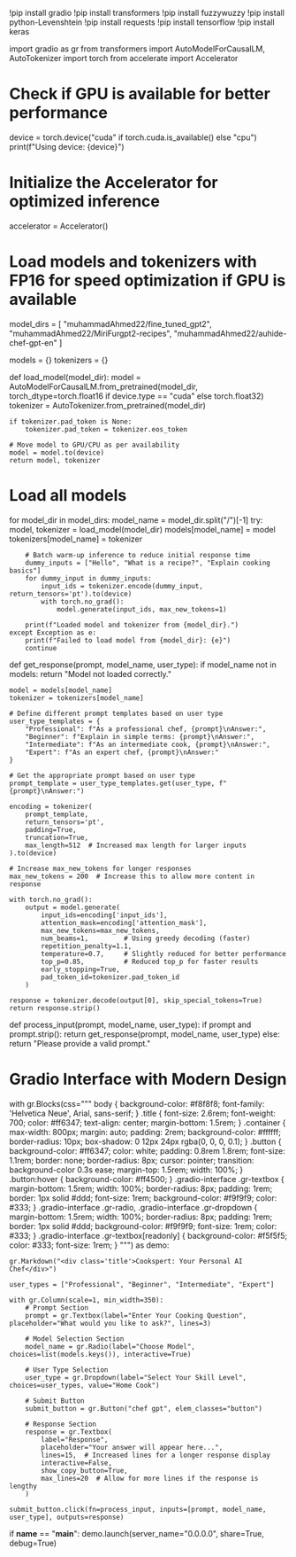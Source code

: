 !pip install gradio
!pip install transformers
!pip install fuzzywuzzy
!pip install python-Levenshtein
!pip install requests
!pip install tensorflow
!pip install keras

import gradio as gr
from transformers import AutoModelForCausalLM, AutoTokenizer
import torch
from accelerate import Accelerator

# Check if GPU is available for better performance
device = torch.device("cuda" if torch.cuda.is_available() else "cpu")
print(f"Using device: {device}")

# Initialize the Accelerator for optimized inference
accelerator = Accelerator()

# Load models and tokenizers with FP16 for speed optimization if GPU is available
model_dirs = [
    "muhammadAhmed22/fine_tuned_gpt2",
    "muhammadAhmed22/MiriFurgpt2-recipes",
    "muhammadAhmed22/auhide-chef-gpt-en"
]

models = {}
tokenizers = {}

def load_model(model_dir):
    model = AutoModelForCausalLM.from_pretrained(model_dir, torch_dtype=torch.float16 if device.type == "cuda" else torch.float32)
    tokenizer = AutoTokenizer.from_pretrained(model_dir)

    if tokenizer.pad_token is None:
        tokenizer.pad_token = tokenizer.eos_token

    # Move model to GPU/CPU as per availability
    model = model.to(device)
    return model, tokenizer

# Load all models
for model_dir in model_dirs:
    model_name = model_dir.split("/")[-1]
    try:
        model, tokenizer = load_model(model_dir)
        models[model_name] = model
        tokenizers[model_name] = tokenizer

        # Batch warm-up inference to reduce initial response time
        dummy_inputs = ["Hello", "What is a recipe?", "Explain cooking basics"]
        for dummy_input in dummy_inputs:
            input_ids = tokenizer.encode(dummy_input, return_tensors='pt').to(device)
            with torch.no_grad():
                model.generate(input_ids, max_new_tokens=1)

        print(f"Loaded model and tokenizer from {model_dir}.")
    except Exception as e:
        print(f"Failed to load model from {model_dir}: {e}")
        continue

def get_response(prompt, model_name, user_type):
    if model_name not in models:
        return "Model not loaded correctly."

    model = models[model_name]
    tokenizer = tokenizers[model_name]

    # Define different prompt templates based on user type
    user_type_templates = {
        "Professional": f"As a professional chef, {prompt}\nAnswer:",
        "Beginner": f"Explain in simple terms: {prompt}\nAnswer:",
        "Intermediate": f"As an intermediate cook, {prompt}\nAnswer:",
        "Expert": f"As an expert chef, {prompt}\nAnswer:"
    }

    # Get the appropriate prompt based on user type
    prompt_template = user_type_templates.get(user_type, f"{prompt}\nAnswer:")

    encoding = tokenizer(
        prompt_template,
        return_tensors='pt',
        padding=True,
        truncation=True,
        max_length=512  # Increased max length for larger inputs
    ).to(device)

    # Increase max_new_tokens for longer responses
    max_new_tokens = 200  # Increase this to allow more content in response

    with torch.no_grad():
        output = model.generate(
            input_ids=encoding['input_ids'],
            attention_mask=encoding['attention_mask'],
            max_new_tokens=max_new_tokens,
            num_beams=1,         # Using greedy decoding (faster)
            repetition_penalty=1.1,
            temperature=0.7,     # Slightly reduced for better performance
            top_p=0.85,          # Reduced top_p for faster results
            early_stopping=True,
            pad_token_id=tokenizer.pad_token_id
        )

    response = tokenizer.decode(output[0], skip_special_tokens=True)
    return response.strip()

def process_input(prompt, model_name, user_type):
    if prompt and prompt.strip():
        return get_response(prompt, model_name, user_type)
    else:
        return "Please provide a valid prompt."

# Gradio Interface with Modern Design
with gr.Blocks(css="""
body {
    background-color: #f8f8f8;
    font-family: 'Helvetica Neue', Arial, sans-serif;
}
.title {
    font-size: 2.6rem;
    font-weight: 700;
    color: #ff6347;
    text-align: center;
    margin-bottom: 1.5rem;
}
.container {
    max-width: 800px;
    margin: auto;
    padding: 2rem;
    background-color: #ffffff;
    border-radius: 10px;
    box-shadow: 0 12px 24px rgba(0, 0, 0, 0.1);
}
.button {
    background-color: #ff6347;
    color: white;
    padding: 0.8rem 1.8rem;
    font-size: 1.1rem;
    border: none;
    border-radius: 8px;
    cursor: pointer;
    transition: background-color 0.3s ease;
    margin-top: 1.5rem;
    width: 100%;
}
.button:hover {
    background-color: #ff4500;
}
.gradio-interface .gr-textbox {
    margin-bottom: 1.5rem;
    width: 100%;
    border-radius: 8px;
    padding: 1rem;
    border: 1px solid #ddd;
    font-size: 1rem;
    background-color: #f9f9f9;
    color: #333;
}
.gradio-interface .gr-radio, .gradio-interface .gr-dropdown {
    margin-bottom: 1.5rem;
    width: 100%;
    border-radius: 8px;
    padding: 1rem;
    border: 1px solid #ddd;
    background-color: #f9f9f9;
    font-size: 1rem;
    color: #333;
}
.gradio-interface .gr-textbox[readonly] {
    background-color: #f5f5f5;
    color: #333;
    font-size: 1rem;
}
""") as demo:

    gr.Markdown("<div class='title'>Cookspert: Your Personal AI Chef</div>")

    user_types = ["Professional", "Beginner", "Intermediate", "Expert"]

    with gr.Column(scale=1, min_width=350):
        # Prompt Section
        prompt = gr.Textbox(label="Enter Your Cooking Question", placeholder="What would you like to ask?", lines=3)

        # Model Selection Section
        model_name = gr.Radio(label="Choose Model", choices=list(models.keys()), interactive=True)

        # User Type Selection
        user_type = gr.Dropdown(label="Select Your Skill Level", choices=user_types, value="Home Cook")

        # Submit Button
        submit_button = gr.Button("chef gpt", elem_classes="button")

        # Response Section
        response = gr.Textbox(
            label="Response",
            placeholder="Your answer will appear here...",
            lines=15,  # Increased lines for a longer response display
            interactive=False,
            show_copy_button=True,
            max_lines=20  # Allow for more lines if the response is lengthy
        )

    submit_button.click(fn=process_input, inputs=[prompt, model_name, user_type], outputs=response)

if __name__ == "__main__":
    demo.launch(server_name="0.0.0.0", share=True, debug=True)
